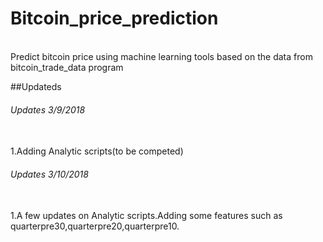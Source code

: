 # Bitcoin_price_prediction

<br> Predict bitcoin price using machine learning tools based on the data from bitcoin_trade_data program

##Updateds
###### Updates 3/9/2018
<br> 1.Adding Analytic scripts(to be competed)

###### Updates 3/10/2018
<br> 1.A few updates on Analytic scripts.Adding some features such as quarterpre30,quarterpre20,quarterpre10.
